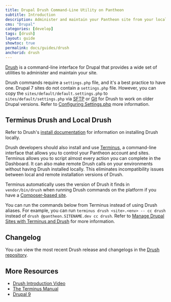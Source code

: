 ```yaml
---
title: Drupal Drush Command-Line Utility on Pantheon
subtitle: Introduction
description: Administer and maintain your Pantheon site from your local Drupal Drush installation.
cms: "Drupal"
categories: [develop]
tags: [drush]
layout: guide
showtoc: true
permalink: docs/guides/drush
anchorid: drush
---
```


[Drush](https://github.com/drush-ops/drush) is a command-line interface for Drupal that provides a wide set of utilities to administer and maintain your site.

Drush commands require a `settings.php` file, and it's a best practice to have one.  Drupal 7 sites do not contain a `settings.php` file. However, you can copy the `sites/default/default.settings.php` to `sites/default/settings.php` via [SFTP](/sftp) or [Git](/guides/git/git-config) for Drush to work on older Drupal versions. Refer to [Configuring Settings.php](/guides/php/settings-php) more information.

## Terminus Drush and Local Drush

Refer to Drush's [install documentation](https://docs.drush.org/en/8.x/install/) for information on installing Drush locally.

Drush developers should also install and use [Terminus](/terminus), a command-line interface that allows you to control your Pantheon account and sites. Terminus allows you to script almost every action you can complete in the Dashboard. It can also make remote Drush calls on your environments without having Drush installed locally. This eliminates incompatibility issues between local and remote installation versions of Drush.

Terminus automatically uses the version of Drush it finds in `vendor/bin/drush` when running Drush commands on the platform if you have a [Composer-based site](/guides/composer).

You can run the commands below from Terminus instead of using Drush aliases. For example, you can run `terminus drush <site>.<env> -- cc drush` instead of `drush @pantheon.SITENAME.dev cc drush`. Refer to [Manage Drupal Sites with Terminus and Drush](/guides/terminus-drupal-site-management) for more information. 

## Changelog

You can view the most recent Drush release and changelogs in the [Drush repository](https://github.com/drush-ops/drush/releases).

## More Resources

- [Drush Introduction Video](/videos/drush)
- [The Terminus Manual](/terminus)
- [Drupal 9](/drupal-9)